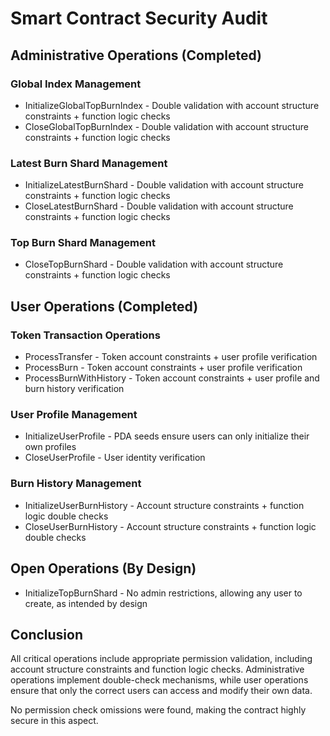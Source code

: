 # Smart Contract Security Audit

## Administrative Operations (Completed)

### Global Index Management

* InitializeGlobalTopBurnIndex - Double validation with account structure constraints + function logic checks
* CloseGlobalTopBurnIndex - Double validation with account structure constraints + function logic checks

### Latest Burn Shard Management

* InitializeLatestBurnShard - Double validation with account structure constraints + function logic checks
* CloseLatestBurnShard - Double validation with account structure constraints + function logic checks

### Top Burn Shard Management

* CloseTopBurnShard - Double validation with account structure constraints + function logic checks

## User Operations (Completed)

### Token Transaction Operations

* ProcessTransfer - Token account constraints + user profile verification
* ProcessBurn - Token account constraints + user profile verification
* ProcessBurnWithHistory - Token account constraints + user profile and burn history verification

### User Profile Management

* InitializeUserProfile - PDA seeds ensure users can only initialize their own profiles
* CloseUserProfile - User identity verification

### Burn History Management

* InitializeUserBurnHistory - Account structure constraints + function logic double checks
* CloseUserBurnHistory - Account structure constraints + function logic double checks

## Open Operations (By Design)

* InitializeTopBurnShard - No admin restrictions, allowing any user to create, as intended by design

## Conclusion

All critical operations include appropriate permission validation, including account structure constraints and function logic checks. Administrative operations implement double-check mechanisms, while user operations ensure that only the correct users can access and modify their own data.

No permission check omissions were found, making the contract highly secure in this aspect.